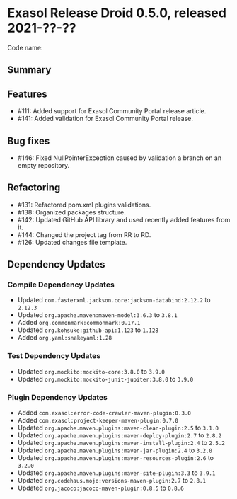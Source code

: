 # Exasol Release Droid 0.5.0, released 2021-??-??

Code name:

## Summary

## Features

* #111: Added support for Exasol Community Portal release article. 
* #141: Added validation for Exasol Community Portal release.

## Bug fixes

* #146: Fixed NullPointerException caused by validation a branch on an empty repository.

## Refactoring

* #131: Refactored pom.xml plugins validations.
* #138: Organized packages structure.
* #142: Updated GitHub API library and used recently added features from it.
* #144: Changed the project tag from RR to RD.
* #126: Updated changes file template.

## Dependency Updates

### Compile Dependency Updates

* Updated `com.fasterxml.jackson.core:jackson-databind:2.12.2` to `2.12.3`
* Updated `org.apache.maven:maven-model:3.6.3` to `3.8.1`
* Added `org.commonmark:commonmark:0.17.1`
* Updated `org.kohsuke:github-api:1.123` to `1.128`
* Added `org.yaml:snakeyaml:1.28`

### Test Dependency Updates

* Updated `org.mockito:mockito-core:3.8.0` to `3.9.0`
* Updated `org.mockito:mockito-junit-jupiter:3.8.0` to `3.9.0`

### Plugin Dependency Updates

* Added `com.exasol:error-code-crawler-maven-plugin:0.3.0`
* Added `com.exasol:project-keeper-maven-plugin:0.7.0`
* Updated `org.apache.maven.plugins:maven-clean-plugin:2.5` to `3.1.0`
* Updated `org.apache.maven.plugins:maven-deploy-plugin:2.7` to `2.8.2`
* Updated `org.apache.maven.plugins:maven-install-plugin:2.4` to `2.5.2`
* Updated `org.apache.maven.plugins:maven-jar-plugin:2.4` to `3.2.0`
* Updated `org.apache.maven.plugins:maven-resources-plugin:2.6` to `3.2.0`
* Updated `org.apache.maven.plugins:maven-site-plugin:3.3` to `3.9.1`
* Updated `org.codehaus.mojo:versions-maven-plugin:2.7` to `2.8.1`
* Updated `org.jacoco:jacoco-maven-plugin:0.8.5` to `0.8.6`
